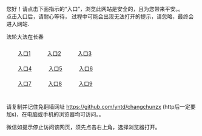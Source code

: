 您好！请点击下面指示的“入口”，浏览此网站是安全的，且为您带来平安。。 <br/>
点击入口后，请耐心等待， 过程中可能会出现无法打开的提示，请忽略，最终会进入网站. </br>

法轮大法在长春<br/>
<div style="padding:10px"><a style="margin:20px" target="_blank" href="https://d1pmcmj5vvjy6x.cloudfront.net/2Qpsp?uobzwx" id="ccLink1" rel="nofollow">入口1</a> <a target="_blank" style="margin:20px" href="https://den2iwb6e7h3j.cloudfront.net/2Qpsp?zqwdwqm" id="ccLink2" rel="nofollow">入口2</a> <a style="margin:20px" target="_blank" href="https://d20kd2tocmb193.cloudfront.net/2Qpsp?zxmxxjqe" id="ccLink3" rel="nofollow">入口3</a></div>

<div style="padding:10px" ><a style="margin:20px" target="_blank" href="https://d1pmcmj5vvjy6x.cloudfront.net/2Qpsp?uobzwx" id="ccLink4" rel="nofollow">入口4</a> <a style="margin:20px" href="https://den2iwb6e7h3j.cloudfront.net/2Qpsp?zqwdwqm" target="_blank" id="ccLink5" rel="nofollow">入口5</a> <a style="margin:20px" href="https://d20kd2tocmb193.cloudfront.net/2Qpsp?zxmxxjqe" target="_blank" id="ccLink6" rel="nofollow">入口6</a></div>

<div style="padding:10px"><a style="margin:20px" target="_blank" href="https://d1pmcmj5vvjy6x.cloudfront.net/2Qpsp?uobzwx" id="ccLink7" rel="nofollow">入口7</a> <a style="margin:20px" href="https://den2iwb6e7h3j.cloudfront.net/2Qpsp?zqwdwqm" target="_blank" id="ccLink8" rel="nofollow">入口8</a> <a style="margin:20px" target="_blank" href="https://d20kd2tocmb193.cloudfront.net/2Qpsp?zxmxxjqe" id="ccLink9" rel="nofollow">入口9</a></div>

<br/>



请复制并记住免翻墙网址 https://github.com/yntd/changchunzx (http后一定要加s)，在电脑或手机的浏览器均可访问。。<br/>

微信如提示停止访问该网页，须先点击右上角，选择浏览器打开。
